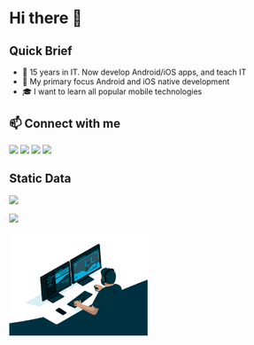 # Hi there 🙂

Quick Brief
---
- 🌱 15 years in IT. Now develop Android/iOS apps, and teach IT
- 🎯 My primary focus Android and iOS native development
- 🎓 I want to learn all popular mobile technologies

📫 Connect with me
---
[<img width="22px" src="https://cdn.jsdelivr.net/npm/simple-icons@v3/icons/telegram.svg">](https://t.me/itlavs)
[<img width="22px" src="https://cdn.jsdelivr.net/npm/simple-icons@v3/icons/facebook.svg">](https://facebook.com/itlavs)
[<img width="22px" src="https://cdn.jsdelivr.net/npm/simple-icons@v3/icons/instagram.svg">](https://www.instagram.com/itlavs/)
![](https://visitor-badge.glitch.me/badge?page_id=itlavs)

Static Data
---
[<img src="https://github-readme-stats.vercel.app/api/top-langs/?username=itlavs&langs_count=8&layout=compact" width="250"/>](https://github-readme-stats.vercel.app/api/top-langs/?username=itlavs&langs_count=8&layout=compact)

[<img src="https://github-readme-stats.vercel.app/api?username=itlavs" width="250"/>](https://github-readme-stats.vercel.app/api?username=itlavs)

[<img src="https://github.com/itlavs/itlavs/blob/main/code.gif?raw=true" width="250"/>](https://github.com/itlavs/itlavs/blob/main/code.gif?raw=true)
